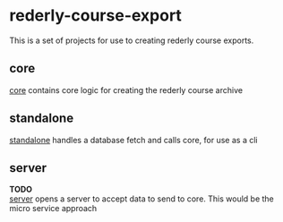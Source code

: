 # rederly-course-export
This is a set of projects for use to creating rederly course exports.

## core
[core](./core) contains core logic for creating the rederly course archive

## standalone
[standalone](./standalone) handles a database fetch and calls core, for use as a cli

## server
**TODO**  
[server](./server) opens a server to accept data to send to core. This would be the micro service approach
